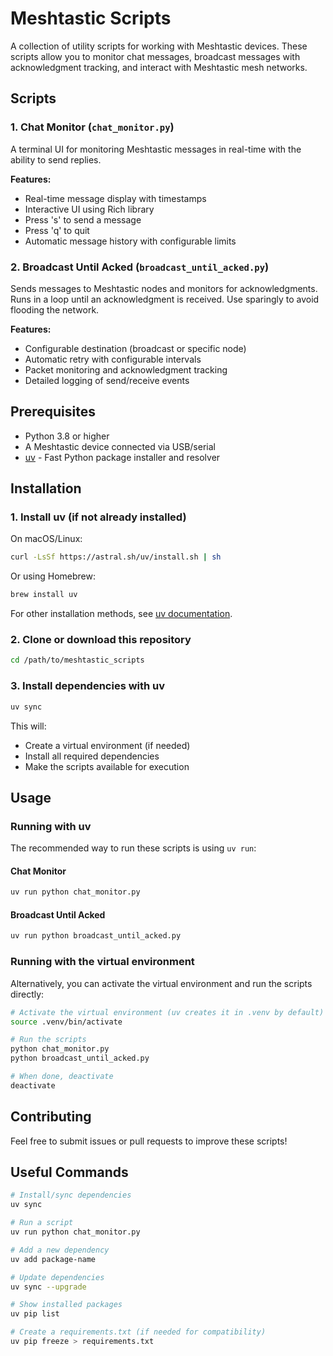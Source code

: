 # Meshtastic Scripts

A collection of utility scripts for working with Meshtastic devices. These scripts allow you to monitor chat messages, broadcast messages with acknowledgment tracking, and interact with Meshtastic mesh networks.

## Scripts

### 1. Chat Monitor (`chat_monitor.py`)
A terminal UI for monitoring Meshtastic messages in real-time with the ability to send replies.

**Features:**
- Real-time message display with timestamps
- Interactive UI using Rich library
- Press 's' to send a message
- Press 'q' to quit
- Automatic message history with configurable limits

### 2. Broadcast Until Acked (`broadcast_until_acked.py`)
Sends messages to Meshtastic nodes and monitors for acknowledgments. Runs in a loop until an acknowledgment is received. Use sparingly to avoid flooding the network.

**Features:**
- Configurable destination (broadcast or specific node)
- Automatic retry with configurable intervals
- Packet monitoring and acknowledgment tracking
- Detailed logging of send/receive events

## Prerequisites

- Python 3.8 or higher
- A Meshtastic device connected via USB/serial
- [uv](https://github.com/astral-sh/uv) - Fast Python package installer and resolver

## Installation

### 1. Install uv (if not already installed)

On macOS/Linux:
```bash
curl -LsSf https://astral.sh/uv/install.sh | sh
```

Or using Homebrew:
```bash
brew install uv
```

For other installation methods, see [uv documentation](https://github.com/astral-sh/uv).

### 2. Clone or download this repository

```bash
cd /path/to/meshtastic_scripts
```

### 3. Install dependencies with uv

```bash
uv sync
```

This will:
- Create a virtual environment (if needed)
- Install all required dependencies
- Make the scripts available for execution

## Usage

### Running with uv

The recommended way to run these scripts is using `uv run`:

#### Chat Monitor
```bash
uv run python chat_monitor.py
```

#### Broadcast Until Acked
```bash
uv run python broadcast_until_acked.py
```

### Running with the virtual environment

Alternatively, you can activate the virtual environment and run the scripts directly:

```bash
# Activate the virtual environment (uv creates it in .venv by default)
source .venv/bin/activate

# Run the scripts
python chat_monitor.py
python broadcast_until_acked.py

# When done, deactivate
deactivate
```

## Contributing

Feel free to submit issues or pull requests to improve these scripts!

## Useful Commands

```bash
# Install/sync dependencies
uv sync

# Run a script
uv run python chat_monitor.py

# Add a new dependency
uv add package-name

# Update dependencies
uv sync --upgrade

# Show installed packages
uv pip list

# Create a requirements.txt (if needed for compatibility)
uv pip freeze > requirements.txt
```
